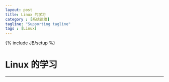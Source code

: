 ```yaml
---
layout: post
title: Linux 的学习
category : [系统运维]
tagline: "Supporting tagline"
tags : [Linux]
---
```

{% include JB/setup %}
# Linux 的学习
---



<!--break-->
